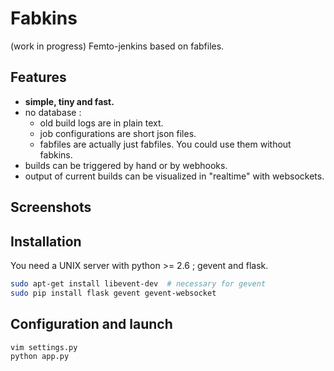 Fabkins
=======

(work in progress)
Femto-jenkins based on fabfiles.

Features
--------

  - **simple, tiny and fast.**
  - no database :
    - old build logs are in plain text.
    - job configurations are short json files.
    - fabfiles are actually just fabfiles. You could use them without fabkins.
  - builds can be triggered by hand or by webhooks.
  - output of current builds can be visualized in "realtime" with websockets.

Screenshots
-----------

Installation
------------

You need a UNIX server with python >= 2.6 ; gevent and flask.
```bash
sudo apt-get install libevent-dev  # necessary for gevent
sudo pip install flask gevent gevent-websocket
```

Configuration and launch
------------------------

```bash
vim settings.py
python app.py
```
